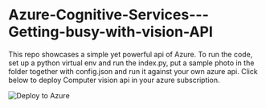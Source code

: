 # Azure-Cognitive-Services---Getting-busy-with-vision-API

This repo showcases a simple yet powerful api of Azure. To run the code, set up a python virtual env and run the index.py, put a sample photo in the folder together with config.json and run it against your own azure api. Click below to deploy Computer vision api in your azure subscription.

![Deploy to Azure](https://aka.ms/deploytoazurebutton) 

